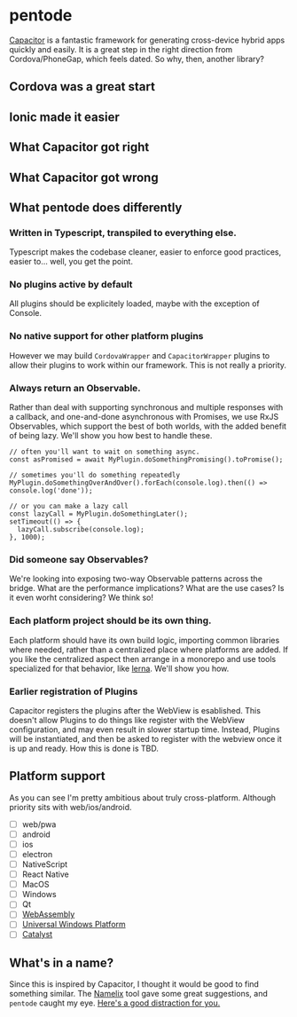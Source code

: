 # pentode

[Capacitor](https://capacitor.ionicframework.com/) is a fantastic framework for generating cross-device hybrid apps quickly and easily. It is a great step in the right direction from Cordova/PhoneGap, which feels dated. So why, then, another library?

## Cordova was a great start

## Ionic made it easier

## What Capacitor got right

## What Capacitor got wrong

## What pentode does differently

### Written in Typescript, transpiled to everything else.

Typescript makes the codebase cleaner, easier to enforce good practices, easier to... well, you get the point.

### No plugins active by default

All plugins should be explicitely loaded, maybe with the exception of Console.

### No native support for other platform plugins

However we may build `CordovaWrapper` and `CapacitorWrapper` plugins to allow their plugins to work within our framework. This is not really a priority.

### Always return an Observable.

Rather than deal with supporting synchronous and multiple responses with a callback, and one-and-done asynchronous with Promises, we use RxJS Observables, which support the best of both worlds, with the added benefit of being lazy. We'll show you how best to handle these.
```es6
// often you'll want to wait on something async.
const asPromised = await MyPlugin.doSomethingPromising().toPromise();

// sometimes you'll do something repeatedly
MyPlugin.doSomethingOverAndOver().forEach(console.log).then(() => console.log('done'));

// or you can make a lazy call
const lazyCall = MyPlugin.doSomethingLater();
setTimeout(() => {
  lazyCall.subscribe(console.log);
}, 1000);
```

### Did someone say Observables?

We're looking into exposing two-way Observable patterns across the bridge. What are the performance implications? What are the use cases? Is it even worht considering? We think so!

### Each platform project should be its own thing.

Each platform should have its own build logic, importing common libraries where needed, rather than a centralized place where platforms are added. If you like the centralized aspect then arrange in a monorepo and use tools specialized for that behavior, like [lerna](http://lerna.js.org). We'll show you how.

### Earlier registration of Plugins

Capacitor registers the plugins after the WebView is esablished. This doesn't allow Plugins to do things like register with the WebView configuration, and may even result in slower startup time. Instead, Plugins will be instantiated, and then be asked to register with the webview once it is up and ready. How this is done is TBD.

## Platform support

As you can see I'm pretty ambitious about truly cross-platform. Although priority sits with web/ios/android.

 - [ ] web/pwa
 - [ ] android
 - [ ] ios
 - [ ] electron
 - [ ] NativeScript
 - [ ] React Native
 - [ ] MacOS
 - [ ] Windows
 - [ ] Qt
 - [ ] [WebAssembly](https://pspdfkit.com/blog/2018/running-native-code-in-electron-and-the-case-for-webassembly/)
 - [ ] [Universal Windows Platform](https://docs.microsoft.com/en-us/windows/uwp/)
 - [ ] [Catalyst](https://9to5mac.com/guides/project-catalyst/)

## What's in a name?

Since this is inspired by Capacitor, I thought it would be good to find something similar. The [Namelix](https://namelix.com/app/?keywords=capacitor) tool gave some great suggestions, and `pentode` caught my eye. [Here's a good distraction for you.](https://en.wikipedia.org/wiki/Pentode)

